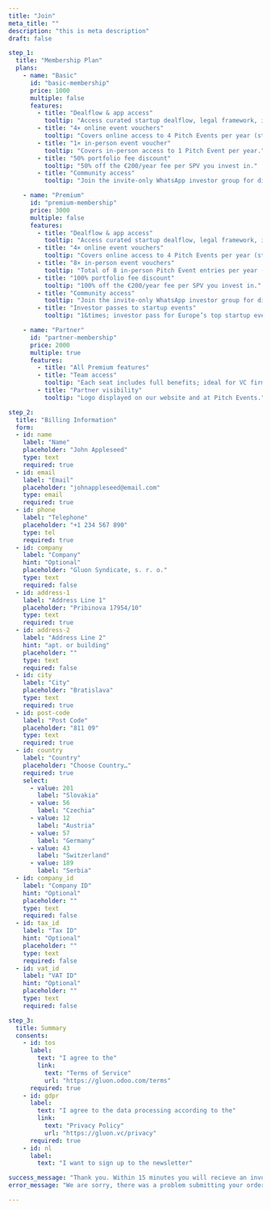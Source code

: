 ```yaml
---
title: "Join"
meta_title: ""
description: "this is meta description"
draft: false

step_1:
  title: "Membership Plan"
  plans:
    - name: "Basic"
      id: "basic-membership"
      price: 1000
      multiple: false
      features:
        - title: "Dealflow & app access"
          tooltip: "Access curated startup dealflow, legal framework, investor app, and portfolio tools."
        - title: "4× online event vouchers"
          tooltip: "Covers online access to 4 Pitch Events per year (streamed stage program)."
        - title: "1× in-person event voucher"
          tooltip: "Covers in-person access to 1 Pitch Event per year."
        - title: "50% portfolio fee discount"
          tooltip: "50% off the €200/year fee per SPV you invest in."
        - title: "Community access"
          tooltip: "Join the invite-only WhatsApp investor group for discussions and updates."

    - name: "Premium"
      id: "premium-membership"
      price: 3000
      multiple: false
      features:
        - title: "Dealflow & app access"
          tooltip: "Access curated startup dealflow, legal framework, investor app, and portfolio tools."
        - title: "4× online event vouchers"
          tooltip: "Covers online access to 4 Pitch Events per year (streamed stage program)."
        - title: "8× in-person event vouchers"
          tooltip: "Total of 8 in-person Pitch Event entries per year (investor +1 per event)."
        - title: "100% portfolio fee discount"
          tooltip: "100% off the €200/year fee per SPV you invest in."
        - title: "Community access"
          tooltip: "Join the invite-only WhatsApp investor group for discussions and updates."
        - title: "Investor passes to startup events"
          tooltip: "1&times; investor pass for Europe’s top startup event, additional passes at discounted prices"

    - name: "Partner"
      id: "partner-membership"
      price: 2000
      multiple: true
      features:
        - title: "All Premium features"
        - title: "Team access"
          tooltip: "Each seat includes full benefits; ideal for VC firms and accelerators."
        - title: "Partner visibility"
          tooltip: "Logo displayed on our website and at Pitch Events."

step_2:
  title: "Billing Information"
  form:
  - id: name
    label: "Name"
    placeholder: "John Appleseed"
    type: text
    required: true
  - id: email
    label: "Email"
    placeholder: "johnappleseed@email.com"
    type: email
    required: true
  - id: phone
    label: "Telephone"
    placeholder: "+1 234 567 890"
    type: tel
    required: true
  - id: company
    label: "Company"
    hint: "Optional"
    placeholder: "Gluon Syndicate, s. r. o."
    type: text
    required: false
  - id: address-1
    label: "Address Line 1"
    placeholder: "Pribinova 17954/10"
    type: text
    required: true
  - id: address-2
    label: "Address Line 2"
    hint: "apt. or building"
    placeholder: ""
    type: text
    required: false
  - id: city
    label: "City"
    placeholder: "Bratislava"
    type: text
    required: true
  - id: post-code
    label: "Post Code"
    placeholder: "811 09"
    type: text
    required: true
  - id: country
    label: "Country"
    placeholder: "Choose Country…"
    required: true
    select:
      - value: 201
        label: "Slovakia"
      - value: 56
        label: "Czechia"
      - value: 12
        label: "Austria"
      - value: 57
        label: "Germany"
      - value: 43
        label: "Switzerland"
      - value: 189
        label: "Serbia"
  - id: company_id
    label: "Company ID"
    hint: "Optional"
    placeholder: ""
    type: text
    required: false
  - id: tax_id
    label: "Tax ID"
    hint: "Optional"
    placeholder: ""
    type: text
    required: false
  - id: vat_id
    label: "VAT ID"
    hint: "Optional"
    placeholder: ""
    type: text
    required: false

step_3:
  title: Summary
  consents:
    - id: tos
      label:
        text: "I agree to the"
        link: 
          text: "Terms of Service"
          url: "https://gluon.odoo.com/terms"
      required: true
    - id: gdpr
      label:
        text: "I agree to the data processing according to the"
        link:
          text: "Privacy Policy"
          url: "https://gluon.vc/privacy"
      required: true
    - id: nl
      label:
        text: "I want to sign up to the newsletter"

success_message: "Thank you. Within 15 minutes you will recieve an invoice and payment instructions in your inbox."
error_message: "We are sorry, there was a problem submitting your order, please try again later."

---
```

